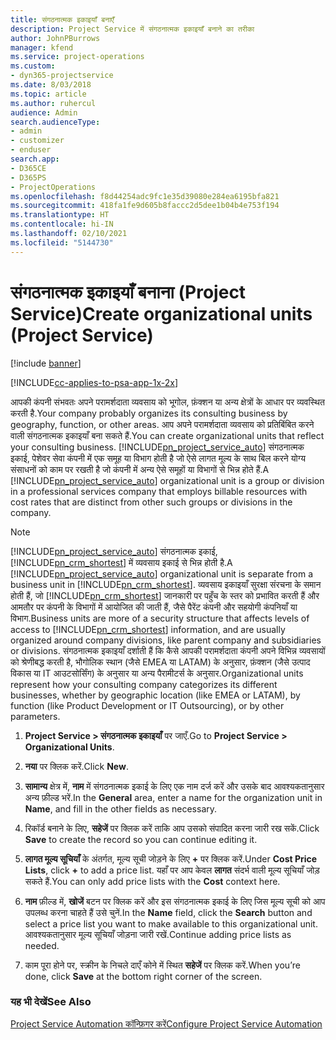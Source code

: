 ```yaml
---
title: संगठनात्मक इकाइयाँ बनाएँ
description: Project Service में संगठनात्मक इकाइयाँ बनाने का तरीका
author: JohnPBurrows
manager: kfend
ms.service: project-operations
ms.custom:
- dyn365-projectservice
ms.date: 8/03/2018
ms.topic: article
ms.author: ruhercul
audience: Admin
search.audienceType:
- admin
- customizer
- enduser
search.app:
- D365CE
- D365PS
- ProjectOperations
ms.openlocfilehash: f8d44254adc9fc1e35d39080e284ea6195bfa821
ms.sourcegitcommit: 418fa1fe9d605b8faccc2d5dee1b04b4e753f194
ms.translationtype: HT
ms.contentlocale: hi-IN
ms.lasthandoff: 02/10/2021
ms.locfileid: "5144730"
---
```

# <a name="create-organizational-units-project-service"></a><span data-ttu-id="648f0-103">संगठनात्मक इकाइयाँ बनाना (Project Service)</span><span class="sxs-lookup"><span data-stu-id="648f0-103">Create organizational units (Project Service)</span></span>

[!include [banner](../includes/psa-now-project-operations.md)]

[!INCLUDE[cc-applies-to-psa-app-1x-2x](../includes/cc-applies-to-psa-app-1x-2x.md)]

<span data-ttu-id="648f0-104">आपकी कंपनी संभवतः अपने परामर्शदाता व्यवसाय को भूगोल, फ़ंक्शन या अन्य क्षेत्रों के आधार पर व्यवस्थित करती है.</span><span class="sxs-lookup"><span data-stu-id="648f0-104">Your company probably organizes its consulting business by geography, function, or other areas.</span></span> <span data-ttu-id="648f0-105">आप अपने परामर्शदाता व्यवसाय को प्रतिबिंबित करने वाली संगठनात्मक इकाइयाँ बना सकते हैं.</span><span class="sxs-lookup"><span data-stu-id="648f0-105">You can create organizational units that reflect your consulting business.</span></span> <span data-ttu-id="648f0-106">[!INCLUDE[pn_project_service_auto](../includes/pn-project-service-auto.md)] संगठनात्मक इकाई, पेशेवर सेवा कंपनी में एक समूह या विभाग होती है जो ऐसे लागत मूल्य के साथ बिल करने योग्य संसाधनों को काम पर रखती है जो कंपनी में अन्य ऐसे समूहों या विभागों से भिन्न होते हैं.</span><span class="sxs-lookup"><span data-stu-id="648f0-106">A [!INCLUDE[pn_project_service_auto](../includes/pn-project-service-auto.md)] organizational unit is a group or division in a professional services company that employs billable resources with cost rates that are distinct from other such groups or divisions in the company.</span></span>  
  
> [!NOTE]
>  <span data-ttu-id="648f0-107">[!INCLUDE[pn_project_service_auto](../includes/pn-project-service-auto.md)]  संगठनात्मक इकाई, [!INCLUDE[pn_crm_shortest](../includes/pn-crm-shortest.md)] में व्यवसाय इकाई से भिन्न होती है.</span><span class="sxs-lookup"><span data-stu-id="648f0-107">A [!INCLUDE[pn_project_service_auto](../includes/pn-project-service-auto.md)] organizational unit is separate from a business unit in [!INCLUDE[pn_crm_shortest](../includes/pn-crm-shortest.md)].</span></span> <span data-ttu-id="648f0-108">व्यवसाय इकाइयाँ सुरक्षा संरचना के समान होती हैं, जो [!INCLUDE[pn_crm_shortest](../includes/pn-crm-shortest.md)] जानकारी पर पहुँच के स्तर को प्रभावित करती हैं और आमतौर पर कंपनी के विभागों में आयोजित की जाती हैं, जैसे पैरेंट कंपनी और सहयोगी कंपनियाँ या विभाग.</span><span class="sxs-lookup"><span data-stu-id="648f0-108">Business units are more of a security structure that affects levels of access to [!INCLUDE[pn_crm_shortest](../includes/pn-crm-shortest.md)] information, and are usually organized around company divisions, like parent company and subsidiaries or divisions.</span></span> <span data-ttu-id="648f0-109">संगठनात्मक इकाइयाँ दर्शाती हैं कि कैसे आपकी परामर्शदाता कंपनी अपने विभिन्न व्यवसायों को श्रेणीबद्ध करती है, भौगोलिक स्थान (जैसे EMEA या LATAM) के अनुसार, फ़ंक्शन (जैसे उत्पाद विकास या IT आउटसोर्सिंग) के अनुसार या अन्य पैरामीटर्स के अनुसार.</span><span class="sxs-lookup"><span data-stu-id="648f0-109">Organizational units represent how your consulting company categorizes its different businesses, whether by geographic location (like EMEA or LATAM), by function (like Product Development or IT Outsourcing), or by other parameters.</span></span>  
  
1.  <span data-ttu-id="648f0-110">**Project Service > संगठनात्मक इकाइयाँ** पर जाएँ.</span><span class="sxs-lookup"><span data-stu-id="648f0-110">Go to **Project Service > Organizational Units**.</span></span>  
  
2.  <span data-ttu-id="648f0-111">**नया** पर क्लिक करें.</span><span class="sxs-lookup"><span data-stu-id="648f0-111">Click **New**.</span></span>  
  
3.  <span data-ttu-id="648f0-112">**सामान्य** क्षेत्र में, **नाम** में संगठनात्मक इकाई के लिए एक नाम दर्ज करें और उसके बाद आवश्यकतानुसार अन्य फ़ील्ड भरें.</span><span class="sxs-lookup"><span data-stu-id="648f0-112">In the **General** area, enter a name for the organization unit in **Name**, and fill in the other fields as necessary.</span></span>  
  
4.  <span data-ttu-id="648f0-113">रिकॉर्ड बनाने के लिए, **सहेजें** पर क्लिक करें ताकि आप उसको संपादित करना जारी रख सकें.</span><span class="sxs-lookup"><span data-stu-id="648f0-113">Click **Save** to create the record so you can continue editing it.</span></span>  
  
5.  <span data-ttu-id="648f0-114">**लागत मूल्य सूचियाँ** के अंतर्गत, मूल्य सूची जोड़ने के लिए **+** पर क्लिक करें.</span><span class="sxs-lookup"><span data-stu-id="648f0-114">Under **Cost Price Lists**, click **+** to add a price list.</span></span> <span data-ttu-id="648f0-115">यहाँ पर आप केवल **लागत** संदर्भ वाली मूल्य सूचियाँ जोड़ सकते हैं.</span><span class="sxs-lookup"><span data-stu-id="648f0-115">You can only add price lists with the **Cost** context here.</span></span>  
  
6.  <span data-ttu-id="648f0-116">**नाम** फ़ील्ड में, **खोजें** बटन पर क्लिक करें और इस संगठनात्मक इकाई के लिए जिस मूल्य सूची को आप उपलब्ध करना चाहते हैं उसे चुनें.</span><span class="sxs-lookup"><span data-stu-id="648f0-116">In the **Name** field, click the **Search** button and select a price list you want to make available to this organizational unit.</span></span> <span data-ttu-id="648f0-117">आवश्यकतानुसार मूल्य सूचियाँ जोड़ना जारी रखें.</span><span class="sxs-lookup"><span data-stu-id="648f0-117">Continue adding price lists as needed.</span></span>  
  
7.  <span data-ttu-id="648f0-118">काम पूरा होने पर, स्‍क्रीन के निचले दाएँ कोने में स्थित **सहेजें** पर क्लिक करें.</span><span class="sxs-lookup"><span data-stu-id="648f0-118">When you’re done, click **Save** at the bottom right corner of the screen.</span></span>  
  
### <a name="see-also"></a><span data-ttu-id="648f0-119">यह भी देखें</span><span class="sxs-lookup"><span data-stu-id="648f0-119">See Also</span></span>  
 [<span data-ttu-id="648f0-120">Project Service Automation कॉन्फ़िगर करें</span><span class="sxs-lookup"><span data-stu-id="648f0-120">Configure Project Service Automation</span></span>](../psa/configure.md)
